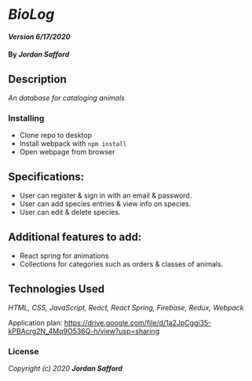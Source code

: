 # _BioLog_

#### _Version 6/17/2020_

#### By _**Jordan Safford**_

## Description

_An database for cataloging animals_




### Installing

- Clone repo to desktop
- Install webpack with ``npm install``
- Open webpage from browser

## Specifications:
* User can register & sign in with an email & password.
* User can add species entries & view info on species.
* User can edit & delete species.

## Additional features to add:
* React spring for animations
* Collections for categories such as orders & classes of animals.



## Technologies Used

_HTML, CSS, JavaScript, React, React Spring, Firebase, Redux, Webpack_

Application plan: https://drive.google.com/file/d/1a2JpCggi35-kPBAcrg2N_4Mq9O536Q-h/view?usp=sharing

### License

*_Copyright (c) 2020 **Jordan Safford**_*
